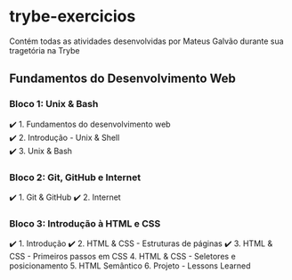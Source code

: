 # trybe-exercicios
Contém todas as atividades desenvolvidas por Mateus Galvão durante sua tragetória na Trybe

## Fundamentos do Desenvolvimento Web
### Bloco 1: Unix & Bash
:heavy_check_mark: 1. Fundamentos do desenvolvimento web  
:heavy_check_mark: 2. Introdução - Unix & Shell  
:heavy_check_mark: 3. Unix & Bash  
### Bloco 2: Git, GitHub e Internet
:heavy_check_mark: 1. Git & GitHub
:heavy_check_mark: 2. Internet
### Bloco 3: Introdução à HTML e CSS
:heavy_check_mark: 1. Introdução
:heavy_check_mark: 2. HTML & CSS - Estruturas de páginas
:heavy_check_mark: 3. HTML & CSS - Primeiros passos em CSS
4. HTML & CSS - Seletores e posicionamento
5. HTML Semântico
6. Projeto - Lessons Learned